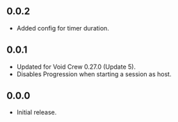 ## 0.0.2
- Added config for timer duration.

## 0.0.1
- Updated for Void Crew 0.27.0 (Update 5).
- Disables Progression when starting a session as host.

## 0.0.0
- Initial release.
